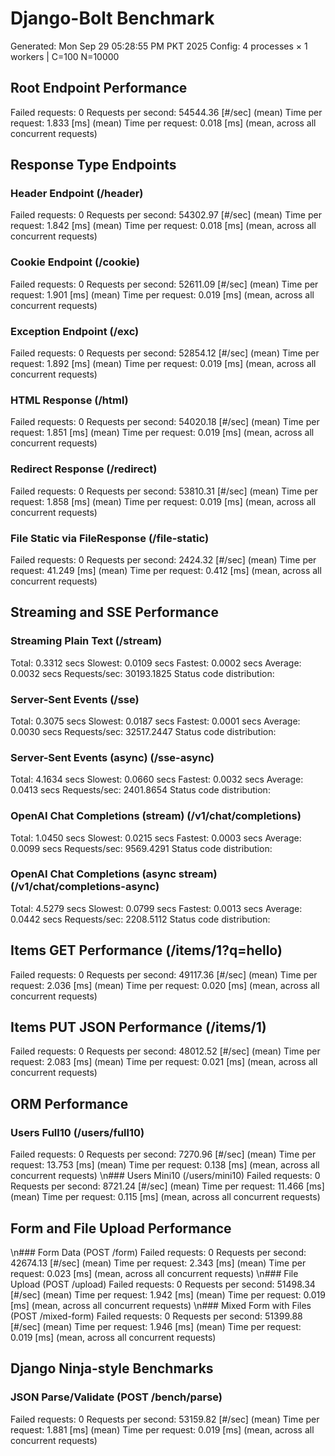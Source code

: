 # Django-Bolt Benchmark
Generated: Mon Sep 29 05:28:55 PM PKT 2025
Config: 4 processes × 1 workers | C=100 N=10000

## Root Endpoint Performance
Failed requests:        0
Requests per second:    54544.36 [#/sec] (mean)
Time per request:       1.833 [ms] (mean)
Time per request:       0.018 [ms] (mean, across all concurrent requests)

## Response Type Endpoints

### Header Endpoint (/header)
Failed requests:        0
Requests per second:    54302.97 [#/sec] (mean)
Time per request:       1.842 [ms] (mean)
Time per request:       0.018 [ms] (mean, across all concurrent requests)

### Cookie Endpoint (/cookie)
Failed requests:        0
Requests per second:    52611.09 [#/sec] (mean)
Time per request:       1.901 [ms] (mean)
Time per request:       0.019 [ms] (mean, across all concurrent requests)

### Exception Endpoint (/exc)
Failed requests:        0
Requests per second:    52854.12 [#/sec] (mean)
Time per request:       1.892 [ms] (mean)
Time per request:       0.019 [ms] (mean, across all concurrent requests)

### HTML Response (/html)
Failed requests:        0
Requests per second:    54020.18 [#/sec] (mean)
Time per request:       1.851 [ms] (mean)
Time per request:       0.019 [ms] (mean, across all concurrent requests)

### Redirect Response (/redirect)
Failed requests:        0
Requests per second:    53810.31 [#/sec] (mean)
Time per request:       1.858 [ms] (mean)
Time per request:       0.019 [ms] (mean, across all concurrent requests)

### File Static via FileResponse (/file-static)
Failed requests:        0
Requests per second:    2424.32 [#/sec] (mean)
Time per request:       41.249 [ms] (mean)
Time per request:       0.412 [ms] (mean, across all concurrent requests)

## Streaming and SSE Performance

### Streaming Plain Text (/stream)
  Total:	0.3312 secs
  Slowest:	0.0109 secs
  Fastest:	0.0002 secs
  Average:	0.0032 secs
  Requests/sec:	30193.1825
Status code distribution:

### Server-Sent Events (/sse)
  Total:	0.3075 secs
  Slowest:	0.0187 secs
  Fastest:	0.0001 secs
  Average:	0.0030 secs
  Requests/sec:	32517.2447
Status code distribution:

### Server-Sent Events (async) (/sse-async)
  Total:	4.1634 secs
  Slowest:	0.0660 secs
  Fastest:	0.0032 secs
  Average:	0.0413 secs
  Requests/sec:	2401.8654
Status code distribution:

### OpenAI Chat Completions (stream) (/v1/chat/completions)
  Total:	1.0450 secs
  Slowest:	0.0215 secs
  Fastest:	0.0003 secs
  Average:	0.0099 secs
  Requests/sec:	9569.4291
Status code distribution:

### OpenAI Chat Completions (async stream) (/v1/chat/completions-async)
  Total:	4.5279 secs
  Slowest:	0.0799 secs
  Fastest:	0.0013 secs
  Average:	0.0442 secs
  Requests/sec:	2208.5112
Status code distribution:

## Items GET Performance (/items/1?q=hello)
Failed requests:        0
Requests per second:    49117.36 [#/sec] (mean)
Time per request:       2.036 [ms] (mean)
Time per request:       0.020 [ms] (mean, across all concurrent requests)

## Items PUT JSON Performance (/items/1)
Failed requests:        0
Requests per second:    48012.52 [#/sec] (mean)
Time per request:       2.083 [ms] (mean)
Time per request:       0.021 [ms] (mean, across all concurrent requests)

## ORM Performance
### Users Full10 (/users/full10)
Failed requests:        0
Requests per second:    7270.96 [#/sec] (mean)
Time per request:       13.753 [ms] (mean)
Time per request:       0.138 [ms] (mean, across all concurrent requests)
\n### Users Mini10 (/users/mini10)
Failed requests:        0
Requests per second:    8721.24 [#/sec] (mean)
Time per request:       11.466 [ms] (mean)
Time per request:       0.115 [ms] (mean, across all concurrent requests)

## Form and File Upload Performance
\n### Form Data (POST /form)
Failed requests:        0
Requests per second:    42674.13 [#/sec] (mean)
Time per request:       2.343 [ms] (mean)
Time per request:       0.023 [ms] (mean, across all concurrent requests)
\n### File Upload (POST /upload)
Failed requests:        0
Requests per second:    51498.34 [#/sec] (mean)
Time per request:       1.942 [ms] (mean)
Time per request:       0.019 [ms] (mean, across all concurrent requests)
\n### Mixed Form with Files (POST /mixed-form)
Failed requests:        0
Requests per second:    51399.88 [#/sec] (mean)
Time per request:       1.946 [ms] (mean)
Time per request:       0.019 [ms] (mean, across all concurrent requests)

## Django Ninja-style Benchmarks
### JSON Parse/Validate (POST /bench/parse)
Failed requests:        0
Requests per second:    53159.82 [#/sec] (mean)
Time per request:       1.881 [ms] (mean)
Time per request:       0.019 [ms] (mean, across all concurrent requests)

